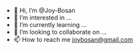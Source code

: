 - 👋 Hi, I’m @Joy-Bosan
- 👀 I’m interested in ...
- 🌱 I’m currently learning ...
- 💞️ I’m looking to collaborate on ...
- 📫 How to reach me joybosan@gmail.com

<!---
Joy-Bosan/Joy-Bosan is a ✨ special ✨ repository because its `README.md` (this file) appears on your GitHub profile.
You can click the Preview link to take a look at your changes.
--->
